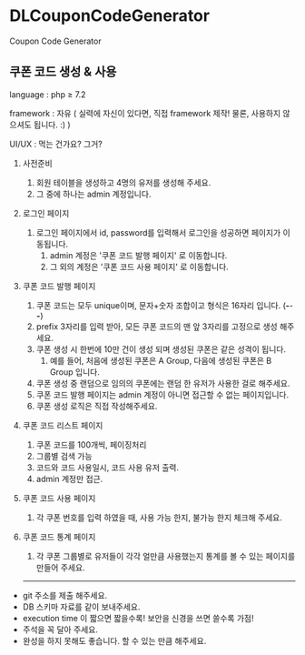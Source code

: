 # DLCouponCodeGenerator
Coupon Code Generator  

## 쿠폰 코드 생성 & 사용

language : php ≥ 7.2 

framework : 자유 ( 실력에 자신이 있다면, 직접 framework 제작! 물론, 사용하지 않으셔도 됩니다. :) )

UI/UX : 먹는 건가요? 그거?

1. 사전준비
    1. 회원 테이블을 생성하고 4명의 유저를 생성해 주세요.
    2. 그 중에 하나는 admin 계정입니다.
2. 로그인 페이지
    1. 로그인 페이지에서 id, password를 입력해서 로그인을 성공하면 페이지가 이동됩니다.
        1. admin 계정은 '쿠폰 코드 발행 페이지' 로 이동합니다.
        2. 그 외의 계정은 '쿠폰 코드 사용 페이지' 로 이동합니다.
3. 쿠폰 코드 발행 페이지
    1. 쿠폰 코드는 모두 unique이며, 문자+숫자 조합이고 형식은 16자리 입니다. (****-****-****-****)
    2. prefix 3자리를 입력 받아, 모든 쿠폰 코드의 맨 앞 3자리를 고정으로 생성 해주세요.
    3. 쿠폰 생성 시 한번에 10만 건이 생성 되며 생성된 쿠폰은 같은 성격이 됩니다.
        1. 예를 들어, 처음에 생성된 쿠폰은 A Group, 다음에 생성된 쿠폰은 B Group 입니다.
    4. 쿠폰 생성 중 랜덤으로 임의의 쿠폰에는 랜덤 한 유저가 사용한 걸로 해주세요.
    5. 쿠폰 코드 발행 페이지는 admin 계정이 아니면 접근할 수 없는 페이지입니다.
    6. 쿠폰 생성 로직은 직접 작성해주세요.
4. 쿠폰 코드 리스트 페이지
    1. 쿠폰 코드를 100개씩, 페이징처리
    2. 그룹별 검색 가능
    3. 코드와 코드 사용일시, 코드 사용 유저 출력.
    4. admin 계정만 접근.
5. 쿠폰 코드 사용 페이지
    1. 각 쿠폰 번호를 입력 하였을 때, 사용 가능 한지, 불가능 한지 체크해 주세요.
6. 쿠폰 코드 통계 페이지
    1. 각 쿠폰 그룹별로 유저들이 각각 얼만큼 사용했는지 통계를 볼 수 있는 페이지를 만들어 주세요.

    ---

- git 주소를 제출 해주세요.
- DB 스키마 자료를 같이 보내주세요.
- execution time 이 짧으면 짧을수록! 보안을 신경을 쓰면 쓸수록 가점!
- 주석을 꼭 달아 주세요.
- 완성을 하지 못해도 좋습니다. 할 수 있는 만큼 해주세요. 